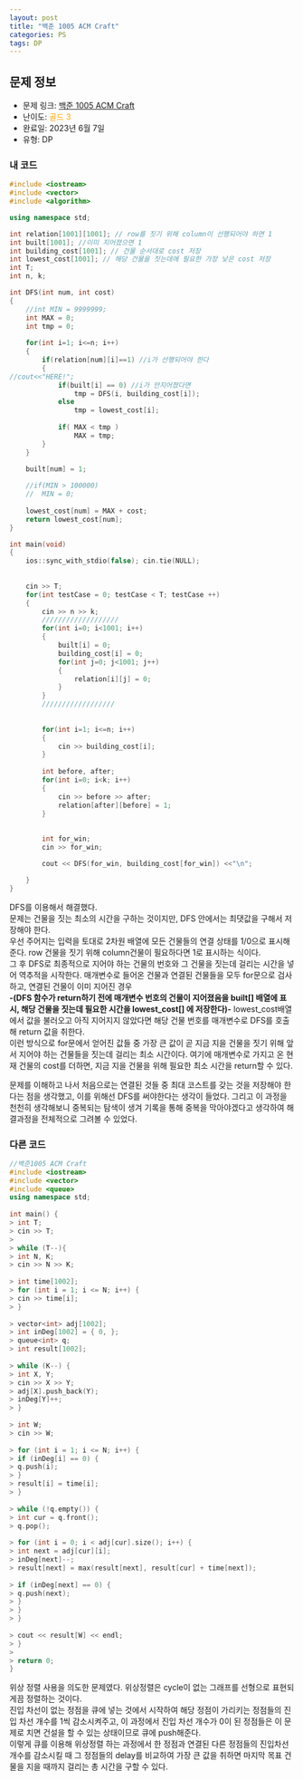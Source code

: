 ```yaml
---
layout: post
title: "백준 1005 ACM Craft"
categories: PS
tags: DP
---
```


## 문제 정보
- 문제 링크: [백준 1005 ACM Craft](https://www.acmicpc.net/problem/1005)
- 난이도: <span style="color:#FFA500">골드 3</span>
- 완료일: 2023년 6월 7일
- 유형: DP

### 내 코드

```C++
#include <iostream>
#include <vector>
#include <algorithm>

using namespace std;

int relation[1001][1001]; // row를 짓기 위해 column이 선행되어야 하면 1
int built[1001]; //이미 지어졌으면 1
int building_cost[1001]; // 건물 순서대로 cost 저장
int lowest_cost[1001]; // 해당 건물을 짓는데에 필요한 가장 낮은 cost 저장
int T;
int n, k;

int DFS(int num, int cost)
{
	//int MIN = 9999999;
	int MAX = 0;
	int tmp = 0;
	
	for(int i=1; i<=n; i++)
	{
		if(relation[num][i]==1) //i가 선행되어야 한다
		{
//cout<<"HERE!";
			if(built[i] == 0) //i가 안지어졌다면
				tmp = DFS(i, building_cost[i]);
			else
				tmp = lowest_cost[i];
			
			if( MAX < tmp )
				MAX = tmp;
		}
	}

	built[num] = 1;
	
	//if(MIN > 100000)
	//	MIN = 0;
	
	lowest_cost[num] = MAX + cost;
	return lowest_cost[num];
}

int main(void)
{
	ios::sync_with_stdio(false); cin.tie(NULL);
	
	
	cin >> T;
	for(int testCase = 0; testCase < T; testCase ++)
	{
		cin >> n >> k;
		///////////////////
		for(int i=0; i<1001; i++)
		{
			built[i] = 0;
			building_cost[i] = 0;
			for(int j=0; j<1001; j++)
			{
				relation[i][j] = 0;
			}
		}
		//////////////////
		
		
		for(int i=1; i<=n; i++)
		{
			cin >> building_cost[i];
		}
		
		int before, after;
		for(int i=0; i<k; i++)
		{
			cin >> before >> after;
			relation[after][before] = 1;
		}
	
	
		int for_win;
		cin >> for_win; 

		cout << DFS(for_win, building_cost[for_win]) <<"\n";

	}
}
```

DFS를 이용해서 해결했다.  
문제는 건물을 짓는 최소의 시간을 구하는 것이지만, DFS 안에서는 최댓값을 구해서 저장해야 한다.  
우선 주어지는 입력을 토대로 2차원 배열에 모든 건물들의 연결 상태를 1/0으로 표시해준다. row 건물을 짓기 위해 column건물이 필요하다면 1로 표시하는 식이다.   
그 후 DFS로 최종적으로 지어야 하는 건물의 번호와 그 건물을 짓는데 걸리는 시간을 넣어 역추적을 시작한다. 매개변수로 들어온 건물과 연결된 건물들을 모두 for문으로 검사하고, 연결된 건물이 이미 지어진 경우  
**-(DFS 함수가 return하기 전에 매개변수 번호의 건물이 지어졌음을 built[] 배열에 표시, 해당 건물을 짓는데 필요한 시간을 lowest_cost[] 에 저장한다)-** lowest_cost배열에서 값을 불러오고 아직 지어지지 않았다면 해당 건물 번호를 매개변수로 DFS를 호출해 return 값을 취한다.  
이런 방식으로 for문에서 얻어진 값들 중 가장 큰 값이 곧 지금 지을 건물을 짓기 위해 앞서 지어야 하는 건물들을 짓는데 걸리는 최소 시간이다. 여기에 매개변수로 가지고 온 현재 건물의 cost를 더하면, 지금 지을 건물을 위해 필요한 최소 시간을 return할 수 있다.  

문제를 이해하고 나서 처음으로는 연결된 것들 중 최대 코스트를 갖는 것을 저장해야 한다는 점을 생각했고, 이를 위해선 DFS를 써야한다는 생각이 들었다. 그리고 이 과정을 천천히 생각해보니 중복되는 탐색이 생겨 기록을 통해 중복을 막아야겠다고 생각하여 해결과정을 전체적으로 그려볼 수 있었다.

### 다른 코드

```C++
//백준1005 ACM Craft                                                        
#include <iostream>
#include <vector>
#include <queue>
using namespace std;
 
int main() {
> int T;
> cin >> T;
> 
> while (T--){
> int N, K;
> cin >> N >> K;
 
> int time[1002];
> for (int i = 1; i <= N; i++) {
> cin >> time[i];
> }
 
> vector<int> adj[1002];
> int inDeg[1002] = { 0, };
> queue<int> q;
> int result[1002];
 
> while (K--) {
> int X, Y;
> cin >> X >> Y;
> adj[X].push_back(Y);
> inDeg[Y]++;
> }
 
> int W;
> cin >> W;
 
> for (int i = 1; i <= N; i++) {
> if (inDeg[i] == 0) {
> q.push(i);
> }
> result[i] = time[i];
> }
 
> while (!q.empty()) {
> int cur = q.front();
> q.pop();
 
> for (int i = 0; i < adj[cur].size(); i++) {
> int next = adj[cur][i];
> inDeg[next]--;
> result[next] = max(result[next], result[cur] + time[next]);
 
> if (inDeg[next] == 0) {
> q.push(next);
> }
> }
> }
 
> cout << result[W] << endl;
> }
> 
> return 0;
}
```

위상 정렬 사용을 의도한 문제였다. 위상정렬은 cycle이 없는 그래프를 선형으로 표현되게끔 정렬하는 것이다.  
진입 차선이 없는 정점을 큐에 넣는 것에서 시작하여 해당 정점이 가리키는 정점들의 진입 차선 개수를 1씩 감소시켜주고, 이 과정에서 진입 차선 개수가 0이 된 정점들은 이 문제로 치면 건설을 할 수 있는 상태이므로 큐에 push해준다.  
이렇게 큐를 이용해 위상정렬 하는 과정에서 한 정점과 연결된 다른 정점들의 진입차선 개수를 감소시킬 때 그 정점들의 delay를 비교하여 가장 큰 값을 취하면 마지막 목표 건물을 지을 때까지 걸리는 총 시간을 구할 수 있다.  
  

